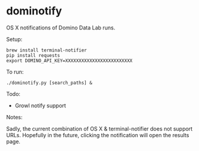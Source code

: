 # dominotify

OS X notifications of Domino Data Lab runs.

Setup:

    brew install terminal-notifier
    pip install requests
    export DOMINO_API_KEY=XXXXXXXXXXXXXXXXXXXXXXXXX

To run:

    ./dominotify.py [search_paths] &

Todo:

- Growl notify support

Notes:

Sadly, the current combination of OS X & terminal-notifier does not support URLs.  Hopefully in the future, clicking the notification will open the results page.
